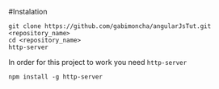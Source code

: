 #Instalation
```
git clone https://github.com/gabimoncha/angularJsTut.git <repository_name>
cd <repository_name>
http-server
```

In order for this project to work you need `http-server`

```
npm install -g http-server
```
